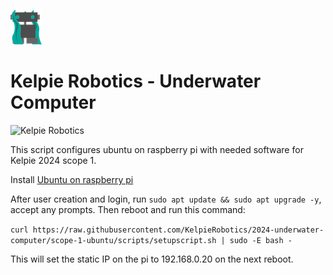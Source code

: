 ![](/docs/images/kelpie_logo.png)
# Kelpie Robotics - Underwater Computer
![Kelpie Robotics](https://img.shields.io/badge/Kelpie_Robotics-Underwater_Computer-00a99d.svg?style=for-the-badge)

This script configures ubuntu on raspberry pi with needed software for Kelpie 2024 scope 1.

Install [Ubuntu on raspberry pi](https://ubuntu.com/download/raspberry-pi/thank-you?version=23.10&architecture=server-arm64+raspi)

After user creation and login, run `sudo apt update && sudo apt upgrade -y`, accept any prompts. Then reboot and run this command:

`curl https://raw.githubusercontent.com/KelpieRobotics/2024-underwater-computer/scope-1-ubuntu/scripts/setupscript.sh | sudo -E bash -`

This will set the static IP on the pi to 192.168.0.20 on the next reboot.
